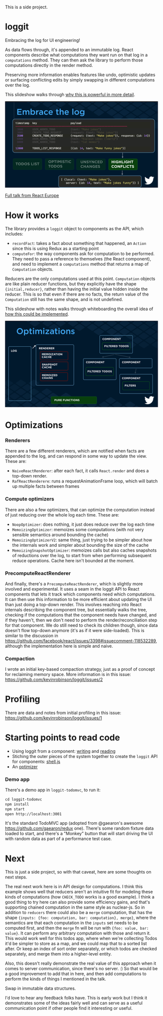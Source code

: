 This is a side project.

# loggit
Embracing the log for UI engineering!

As data flows through, it's appended to an immutable log.  React components describe what computations they want run on that log in a `computations` method.  They can then ask the library to perform those computations directly in the render method.

Preserving more information enables features like undo, optimistic updates or surfacing conflicting edits by simply swapping in different computations over the log.

This slideshow walks through [why this is powerful in more detail](docs/embrace_the_log_motivating_why.pdf).

[![why screenshot](docs/why_screenshot.png)](docs/embrace_the_log_motivating_why.pdf)

[Full talk from React Europe](https://www.youtube.com/watch?v=EOz4D_714R8&index=3&list=PLCC436JpVnK3HvUSAHpt-LRJkIK8pQG6R)

# How it works
The library provides a `loggit` object to components as the API, which includes:
 - `recordFact`: takes a fact about something that happened, an `Action` since this is using Redux as a starting point
 - `computeFor`: the way components ask for computation to be performed.  They need to pass a reference to themselves (the React component), and need to implement a `computations` method that returns a map of `Computation` objects.

Reducers are the only computations used at this point.  `Computation` objects are like plain reducer functions, but they explicitly have the shape `{initial,reducer}`, rather than having the initial value hidden inside the reducer.  This is so that even if there are no facts, the return value of the `Computation` still has the same shape, and is not undefined.

This slideshow with notes walks through whiteboarding the overall idea of [how this could be implemented](docs/embrace_the_log_whiteboarding_how.pdf).

[![how screenshot](docs/how_screenshot.png)](docs/embrace_the_log_whiteboarding_how.pdf)


# Optimizations
### Renderers
There are a few different renderers, which are notified when facts are appended to the log, and can respond in some way to update the view.  These are:
- `NaiveReactRenderer`: after each fact, it calls `React.render` and does a top-down render.
- `RafReactRenderere`: runs a requestAnimationFrame loop, which will batch up multiple facts between frames

### Compute optimizers
There are also a few optimizers, that can optimize the computation instead of just reducing over the whole log each time.  These are:
  - `NoopOptimizer`: does nothing, it just does reduce over the log each time
  - `MemoizingOptimizer`: memoizes some computations (with not very sensible semantics around 
bounding the cache)
  - `MemoizingOptimizerV2`: same thing, just trying to be simpler about how the internals work and simpler about bounding the size of the cache
  - `MemoizingSnapshotOptimizer`: memoizes calls but also caches snapshots of reductions over the log, to start from when performing subsequent reduce operations.  Cache here isn't bounded at the moment.


### PrecomputeReactRenderer
And finally, there's a `PrecomputeReactRenderer`, which is slightly more involved and experimental.  It uses a seam in the loggit API to React components that lets it track which components need which computations.  It can then use this information to be more efficient about updating the UI than just doing a top-down render.  This involves reaching into React internals describing the component tree, but essentially walks the tree, checking if the computations that the component needs have changed, and if they haven't, then we don't need to perform the render/reconciliation step for that component.  We do still need to check its children though, since data doesn't flow top-down anymore (it's as if it were side-loaded).  This is similar to the discussion in https://github.com/facebook/react/issues/3398#issuecomment-118532289, although the implementation here is simple and naive.

### Compaction
I wrote an initial key-based compaction strategy, just as a proof of concept for reclaiming memory space.  More information is in this issue: https://github.com/kevinrobinson/loggit/issues/2

# Profiling
There are data and notes from initial profiling in this issue: https://github.com/kevinrobinson/loggit/issues/1


# Starting points to read code
- Using loggit from a component: [writing](https://github.com/kevinrobinson/loggit/blob/master/loggit-todomvc/components/MainSection.js#L37) and  [reading](https://github.com/kevinrobinson/loggit/blob/master/loggit-todomvc/components/MainSection.js#L56)
- Stiching the outer pieces of the system together to create the `loggit` API for components: [shell.js](https://github.com/kevinrobinson/loggit/blob/master/loggit-todomvc/loggit/shell.js#L19)
- An [optimizer](https://github.com/kevinrobinson/loggit/blob/master/loggit-todomvc/loggit/optimizers/memoizing_snapshot_optimizer.js)

### Demo app

There's a demo app in `loggit-todomvc`, to run it:
```
cd loggit-todomvc
npm install
npm start
open http://localhost:3001
```

It's the standard TodoMVC app (adopted from @gaearon's awesome https://github.com/gaearon/redux one).  There's some random fixture data loaded to start, and there's a "Monkey" button that will start driving the UI with random data as part of a performance test case.  

# Next
This is just a side project, so with that caveat, here are some thoughts on next steps.

The real next work here is in API design for computations.  I think this example shows well that reducers aren't an intuitive fit for modeling these kinds of computations (how `CHECK_TODO` works is a good example).  I think a good thing to try here can also provide some efficiency gains, and that's supporting chained computation in the same style as nuclear-js.  So in addition to `reducers` there could also be a `merge` computation, that has the shape `{inputs: {foo: computation, bar: computation}, merge}`, where the semantics are that each computation in the `inputs` set needs to be computed first, and then the `merge` fn will be run with `{foo: value, bar: value}`.  It can perform any arbitrary computation with those and return it.  This would work well for this todos app, where when we're collecting Todos it'd be simpler to store as a map, and we could map that to a sorted list after.  Or keep an index of sort order separately, or which todos are checked separately, and merge them into a higher-level entity.

Also, this doesn't really demonstrate the real value of this approach when it comes to server communication, since there's no server. :)  So that would be a good improvement to add that in here, and then add computations to perform the kinds of things I mentioned in the talk.

Swap in immutable data structures.

I'd love to hear any feedback folks have.  This is early work but I think it demonstrates some of the ideas fairly well and can serve as a useful communication point if other people find it interesting or useful.
